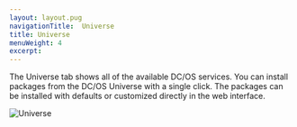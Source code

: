 ```yaml
---
layout: layout.pug
navigationTitle:  Universe
title: Universe
menuWeight: 4
excerpt:
---
```


The Universe tab shows all of the available DC/OS services. You can install packages from the DC/OS Universe with a single click. The packages can be installed with defaults or customized directly in the web interface.

![Universe](/1.9/img/ui-universe-ee.gif)
